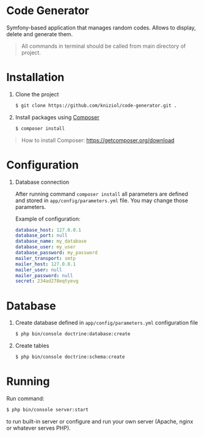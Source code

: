 Code Generator
==============

Symfony-based application that manages random codes. Allows to display, delete and generate them.

> All commands in terminal should be called from main directory of project.

# Installation

1. Clone the project

    ```bash
    $ git clone https://github.com/kniziol/code-generator.git .
    ```

2. Install packages using [Composer](https://getcomposer.org)

    ```bash
    $ composer install
    ```

> How to install Composer: https://getcomposer.org/download

# Configuration

1. Database connection

    After running command ```composer install``` all parameters are defined and stored in ```app/config/parameters.yml``` file. You may change those parameters.

    Example of configuration:

    ```yml
    database_host: 127.0.0.1
    database_port: null
    database_name: my_database
    database_user: my_user
    database_password: my_password
    mailer_transport: smtp
    mailer_host: 127.0.0.1
    mailer_user: null
    mailer_password: null
    secret: 234ad278eqtyevg
    ```

# Database

1. Create database defined in ```app/config/parameters.yml``` configuration file

    ```bash
    $ php bin/console doctrine:database:create
    ```

2. Create tables

    ```bash
    $ php bin/console doctrine:schema:create
    ```

# Running

Run command:

```bash
$ php bin/console server:start
```

to run built-in server or configure and run your own server (Apache, nginx or whatever serves PHP).
